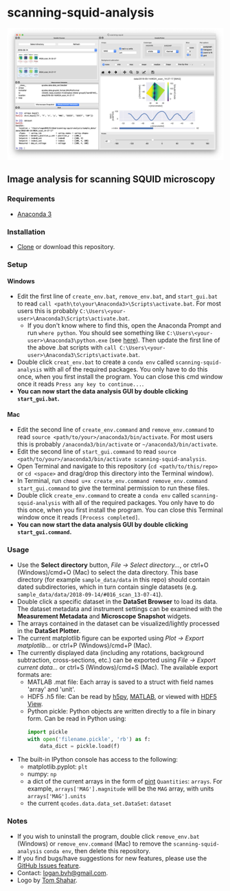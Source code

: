 # scanning-squid-analysis
![scanning-squid-analysis GUI](screengrab.png)
## Image analysis for scanning SQUID microscopy

### Requirements
- [Anaconda 3](https://www.anaconda.com/distribution/#download-section)

### Installation
- [Clone](https://help.github.com/en/articles/cloning-a-repository) or download this repository.

### Setup
#### Windows
- Edit the first line of `create_env.bat`, `remove_env.bat`, and `start_gui.bat` to read `call <path\to\your\Anaconda3>\Scripts\activate.bat`. For most users this is probably `C:\Users\<your-user>\Anaconda3\Scripts\activate.bat`. 
  - If you don't know where to find this, open the Anaconda Prompt and run `where python`. You should see something like `C:\Users\<your-user>\Anaconda3\python.exe` (see [here](https://docs.anaconda.com/anaconda/user-guide/tasks/integration/python-path/)). Then update the first line of the above .bat scripts with `call C:\Users\<your-user>\Anaconda3\Scripts\activate.bat`.
 - Double click `creat_env.bat` to create a `conda env` called `scanning-squid-analysis` with all of the required packages. You only have to do this once, when you first install the program. You can close this cmd window once it reads `Press any key to continue...`.
 - **You can now start the data analysis GUI by double clicking `start_gui.bat`.**
 
#### Mac
 - Edit the second line of `create_env.command` and `remove_env.command` to read `source <path/to/your>/anaconda3/bin/activate`. For most users this is probably `/anaconda3/bin/activate` or `~/anaconda3/bin/activate`.
 - Edit the second line of `start_gui.command` to read `source <path/to/your>/anaconda3/bin/activate scanning-squid-analysis`.
 - Open Terminal and navigate to this repository (`cd <path/to/this/repo>` or `cd <space>` and drag/drop this directory into the Terminal window).
 - In Terminal, run `chmod u+x create_env.command remove_env.command start_gui.command` to give the terminal permission to run these files.
 - Double click `create_env.command` to create a `conda env` called `scanning-squid-analysis` with all of the required packages. You only have to do this once, when you first install the program. You can close this Terminal window once it reads `[Process completed]`.
 - **You can now start the data analysis GUI by double clicking `start_gui.command`.**
 
### Usage
- Use the **Select directory** button, *File -> Select directory...*, or ctrl+O (Windows)/cmd+O (Mac) to select the data directory. This base directory (for example `sample_data/data` in this repo) should contain dated subdirectories, which in turn contain single datasets (e.g. `sample_data/data/2018-09-14/#016_scan_13-07-41`).
- Double click a specific dataset in the **DataSet Browser** to load its data. The dataset metadata and instrument settings can be examined with the **Measurement Metadata** and **Microscope Snapshot** widgets.
- The arrays contained in the dataset can be visualized/lightly processed in the **DataSet Plotter**.
- The current matplotlib figure can be exported using *Plot -> Export matplotlib...* or ctrl+P (Windows)/cmd+P (Mac).
- The currently displayed data (including any rotations, background subtraction, cross-sections, etc.) can be exported using *File -> Export current data...* or ctrl+S (Windows)/cmd+S (Mac). The available export formats are:
  - MATLAB .mat file: Each array is saved to a struct with field names 'array' and 'unit'.
  - HDF5 .h5 file: Can be read by [h5py](https://www.h5py.org/), [MATLAB](https://www.mathworks.com/help/matlab/ref/hdf5read.html), or viewed with [HDF5 View](https://www.hdfgroup.org/downloads/hdfview/).
  - Python pickle: Python objects are written directly to a file in binary form. Can be read in Python using:
    ```python
    import pickle
    with open('filename.pickle', 'rb') as f:
        data_dict = pickle.load(f)
    ```
- The built-in IPython console has access to the following:
  - matplotlib.pyplot: `plt`
  - numpy: `np`
  - a dict of the current arrays in the form of [pint](https://pint.readthedocs.io/en/latest/) `Quantities`: `arrays`. For example, `arrays['MAG'].magnitude` will be the `MAG` array, with units `arrays['MAG'].units`
  - the current `qcodes.data.data_set.DataSet`: `dataset`

### Notes
- If you wish to uninstall the program, double click `remove_env.bat` (Windows) or `remove_env.command` (Mac) to remove the `scanning-squid-analysis` `conda env`, then delete this repository.
- If you find bugs/have suggestions for new features, please use the [GitHub Issues feature](https://github.com/loganbvh/scanning-squid-analysis/issues).
- Contact: logan.bvh@gmail.com.
- Logo by [Tom Shahar](http://www.tomshahar.io/).
